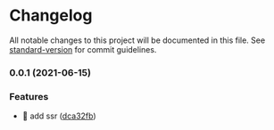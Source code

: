# Changelog

All notable changes to this project will be documented in this file. See [standard-version](https://github.com/conventional-changelog/standard-version) for commit guidelines.

### 0.0.1 (2021-06-15)


### Features

* 🎸 add ssr ([dca32fb](https://github.com/TomTomB/setgo/commit/dca32fbf7e1f2fd8eef1ccf149741747b4abff28))
